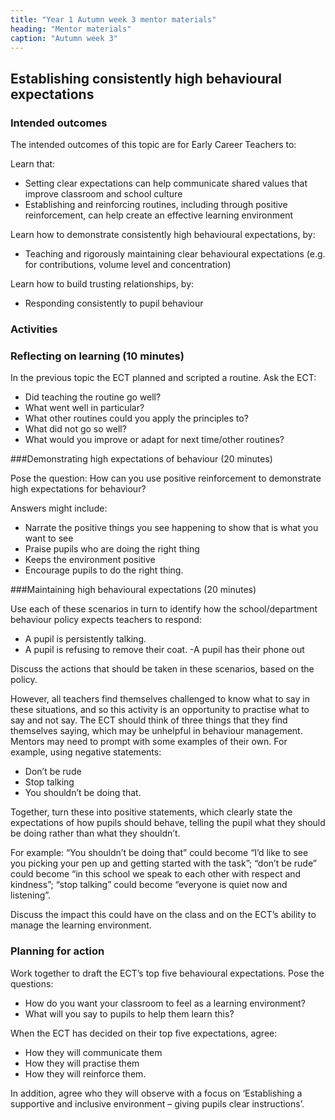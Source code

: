 ```yaml
---
title: "Year 1 Autumn week 3 mentor materials"
heading: "Mentor materials"
caption: "Autumn week 3"
---
```


## Establishing consistently high behavioural expectations

### Intended outcomes

The intended outcomes of this topic are for Early Career Teachers to:

Learn that:

- Setting clear expectations can help communicate shared values that improve classroom and school culture
- Establishing and reinforcing routines, including through positive reinforcement, can help create an effective learning environment

Learn how to demonstrate consistently high behavioural expectations, by:

- Teaching and rigorously maintaining clear behavioural expectations (e.g. for contributions, volume level and concentration)

Learn how to build trusting relationships, by:

- Responding consistently to pupil behaviour

### Activities

### Reflecting on learning (10 minutes)

In the previous topic the ECT planned and scripted a routine. Ask the ECT:

- Did teaching the routine go well?
- What went well in particular?
- What other routines could you apply the principles to?
- What did not go so well?
- What would you improve or adapt for next time/other routines?

###Demonstrating high expectations of behaviour (20 minutes)

Pose the question: How can you use positive reinforcement to demonstrate high expectations for behaviour?

Answers might include:

- Narrate the positive things you see happening to show that is what you want to see
- Praise pupils who are doing the right thing
- Keeps the environment positive
- Encourage pupils to do the right thing.

###Maintaining high behavioural expectations (20 minutes)

Use each of these scenarios in turn to identify how the school/department behaviour policy expects teachers to respond:

- A pupil is persistently talking.
- A pupil is refusing to remove their coat.
  -A pupil has their phone out

Discuss the actions that should be taken in these scenarios, based on the policy.

However, all teachers find themselves challenged to know what to say in these situations, and so this activity is an opportunity to practise what to say and not say. The ECT should think of three things that they find themselves saying, which may be unhelpful in behaviour management. Mentors may need to prompt with some examples of their own. For example, using negative statements:

- Don’t be rude
- Stop talking
- You shouldn’t be doing that.

Together, turn these into positive statements, which clearly state the expectations of how pupils should behave, telling the pupil what they should be doing rather than what they shouldn’t.

For example: “You shouldn’t be doing that” could become “I’d like to see you picking your pen up and getting started with the task”; “don’t be rude” could become “in this school we speak to each other with respect and kindness”; “stop talking” could become “everyone is quiet now and listening”.

Discuss the impact this could have on the class and on the ECT’s ability to manage the learning environment.

### Planning for action

Work together to draft the ECT’s top five behavioural expectations. Pose the questions:

- How do you want your classroom to feel as a learning environment?
- What will you say to pupils to help them learn this?

When the ECT has decided on their top five expectations, agree:

- How they will communicate them
- How they will practise them
- How they will reinforce them.

In addition, agree who they will observe with a focus on ‘Establishing a supportive and inclusive environment – giving pupils clear instructions’.
